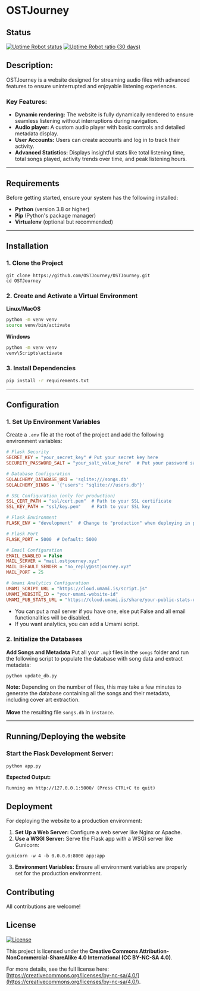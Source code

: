 # OSTJourney

## Status
[![Uptime Robot status](https://img.shields.io/uptimerobot/status/m798607003-1fc652fc21ce3e7aec79ddda)](https://stats.uptimerobot.com/VmQTCg5vcq)
[![Uptime Robot ratio (30 days)](https://img.shields.io/uptimerobot/ratio/m798607003-1fc652fc21ce3e7aec79ddda)](https://stats.uptimerobot.com/VmQTCg5vcq)

## Description: 
OSTJourney is a website designed for streaming audio files with advanced features to ensure uninterrupted and enjoyable listening experiences.

### Key Features:
- **Dynamic rendering:** The website is fully dynamically rendered to ensure seamless listening without interruptions during navigation.
- **Audio player:** A custom audio player with basic controls and detailed metadata display.
- **User Accounts:** Users can create accounts and log in to track their activity.
- **Advanced Statistics:**  Displays insightful stats like total listening time, total songs played, activity trends over time, and peak listening hours.


---

## **Requirements**

Before getting started, ensure your system has the following installed:

- **Python** (version 3.8 or higher) 
- **Pip** (Python's package manager)
- **Virtualenv** (optional but recommended)

---

## **Installation**

### 1. **Clone the Project**
```
git clone https://github.com/OSTJourney/OSTJourney.git
cd OSTJourney
```
### 2. **Create and Activate a Virtual Environment**
**Linux/MacOS**
```bash
python -m venv venv
source venv/bin/activate
```
**Windows**
```bash
python -m venv venv
venv\Scripts\activate
```
### 3. **Install Dependencies**
```bash
pip install -r requirements.txt
```

---

## Configuration

### 1. **Set Up Environment Variables**
Create a `.env` file at the root of the project and add the following environment variables:
```ini
# Flask Security
SECRET_KEY = "your_secret_key" # Put your secret key here
SECURITY_PASSWORD_SALT = "your_salt_value_here"  # Put your password salt here

# Database Configuration
SQLALCHEMY_DATABASE_URI = 'sqlite:///songs.db'
SQLALCHEMY_BINDS = '{"users": "sqlite:///users.db"}'

# SSL Configuration (only for production)
SSL_CERT_PATH = "ssl/cert.pem"  # Path to your SSL certificate
SSL_KEY_PATH = "ssl/key.pem"    # Path to your SSL key

# Flask Environment
FLASK_ENV = "development"  # Change to "production" when deploying in production

# Flask Port
FLASK_PORT = 5000  # Default: 5000

# Email Configuration
EMAIL_ENABLED = False
MAIL_SERVER = "mail.ostjourney.xyz"
MAIL_DEFAULT_SENDER = "no_reply@ostjourney.xyz"
MAIL_PORT = 25

# Umami Analytics Configuration
UMAMI_SCRIPT_URL = "https://cloud.umami.is/script.js"
UMAMI_WEBSITE_ID = "your-umami-website-id"
UMAMI_PUB_STATS_URL = "https://cloud.umami.is/share/your-public-stats-url"
```
- You can put a mail server if you have one, else put False and all email functionalities will be disabled.
- If you want analytics, you can add a Umami script.

### 2. **Initialize the Databases**

**Add Songs and Metadata**
Put all your `.mp3` files in the `songs` folder and run the following script to populate the database with song data and extract metadata:
```
python update_db.py
```
**Note:** Depending on the number of files, this may take a few minutes to generate the database containing all the songs and their metadata, including cover art extraction.</br></br>
**Move** the resulting file `songs.db` in `instance`.

---

## Running/Deploying the website

### Start the Flask Development Server:

```bash
python app.py
```
**Expected Output:**
```
Running on http://127.0.0.1:5000/ (Press CTRL+C to quit)
```
## Deployment
For deploying the website to a production environment:

1. **Set Up a Web Server:** Configure a web server like Nginx or Apache.
2. **Use a WSGI Server:** Serve the Flask app with a WSGI server like Gunicorn:
```
gunicorn -w 4 -b 0.0.0.0:8000 app:app
```
3. **Environment Variables:** Ensure all environment variables are properly set for the production environment.



## Contributing

All contributions are welcome!

## License

[![License](https://img.shields.io/badge/License-CC%20BY--NC--SA%204.0-lightgrey)](https://github.com/OSTJourney/OSTJourney/blob/main/LICENSE)

This project is licensed under the **Creative Commons Attribution-NonCommercial-ShareAlike 4.0 International (CC BY-NC-SA 4.0)**.

For more details, see the full license here: [https://creativecommons.org/licenses/by-nc-sa/4.0/](https://creativecommons.org/licenses/by-nc-sa/4.0/).
